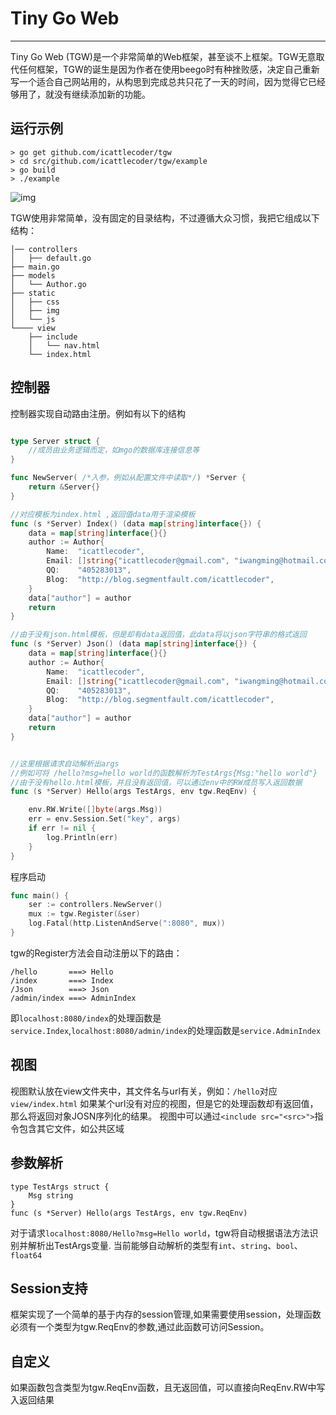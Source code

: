 # Tiny Go Web
---

Tiny Go Web (TGW)是一个非常简单的Web框架，甚至谈不上框架。TGW无意取代任何框架，TGW的诞生是因为作者在使用beego时有种挫败感，决定自己重新写一个适合自己网站用的，从构思到完成总共只花了一天的时间，因为觉得它已经够用了，就没有继续添加新的功能。

## 运行示例

```
> go get github.com/icattlecoder/tgw
> cd src/github.com/icattlecoder/tgw/example
> go build
> ./example 
```

![img](http://icattlecoder.qiniudn.com/tgw.png)


TGW使用非常简单，没有固定的目录结构，不过遵循大众习惯，我把它组成以下结构：

```
│── controllers
│   ├── default.go
├── main.go
├── models
│   └── Author.go
├── static
│   ├── css
│   ├── img
│   └── js
└──── view
    ├── include
    │   └── nav.html
    └── index.html
```

## 控制器

控制器实现自动路由注册。例如有以下的结构

```go

type Server struct {
	//成员由业务逻辑而定，如mgo的数据库连接信息等
}

func NewServer( /*入参，例如从配置文件中读取*/) *Server {
	return &Server{}
}

//对应模板为index.html ,返回值data用于渲染模板
func (s *Server) Index() (data map[string]interface{}) {
	data = map[string]interface{}{}
	author := Author{
		Name:  "icattlecoder",
		Email: []string{"icattlecoder@gmail.com", "iwangming@hotmail.com"},
		QQ:    "405283013",
		Blog:  "http://blog.segmentfault.com/icattlecoder",
	}
	data["author"] = author
	return
}

//由于没有json.html模板，但是却有data返回值，此data将以json字符串的格式返回
func (s *Server) Json() (data map[string]interface{}) {
	data = map[string]interface{}{}
	author := Author{
		Name:  "icattlecoder",
		Email: []string{"icattlecoder@gmail.com", "iwangming@hotmail.com"},
		QQ:    "405283013",
		Blog:  "http://blog.segmentfault.com/icattlecoder",
	}
	data["author"] = author
	return
}


//这里根据请求自动解析出args
//例如可将 /hello?msg=hello world的函数解析为TestArgs{Msg:"hello world"}
//由于没有hello.html模板，并且没有返回值，可以通过env中的RW成员写入返回数据
func (s *Server) Hello(args TestArgs, env tgw.ReqEnv) {

	env.RW.Write([]byte(args.Msg))
	err = env.Session.Set("key", args)
	if err != nil {
		log.Println(err)
	}
}
```

程序启动
``` go
func main() {
	ser := controllers.NewServer()
	mux := tgw.Register(&ser)
	log.Fatal(http.ListenAndServe(":8080", mux))
}
```

tgw的Register方法会自动注册以下的路由：

```
/hello 		 ===> Hello
/index 		 ===> Index
/Json 		 ===> Json
/admin/index ===> AdminIndex
```

即`localhost:8080/index`的处理函数是`service.Index`,`localhost:8080/admin/index`的处理函数是`service.AdminIndex`

## 视图

视图默认放在view文件夹中，其文件名与url有关，例如：`/hello`对应 `view/index.html`
如果某个url没有对应的视图，但是它的处理函数却有返回值，那么将返回对象JOSN序列化的结果。
视图中可以通过`<include src="<src>">`指令包含其它文件，如公共区域

## 参数解析

```
type TestArgs struct {
	Msg string
}
func (s *Server) Hello(args TestArgs, env tgw.ReqEnv)

```
对于请求`localhost:8080/Hello?msg=Hello world`，tgw将自动根据语法方法识别并解析出TestArgs变量.
当前能够自动解析的类型有`int`、`string`、`bool`、`float64`

## Session支持

框架实现了一个简单的基于内存的session管理,如果需要使用session，处理函数必须有一个类型为tgw.ReqEnv的参数,通过此函数可访问Session。

## 自定义

如果函数包含类型为tgw.ReqEnv函数，且无返回值，可以直接向ReqEnv.RW中写入返回结果






